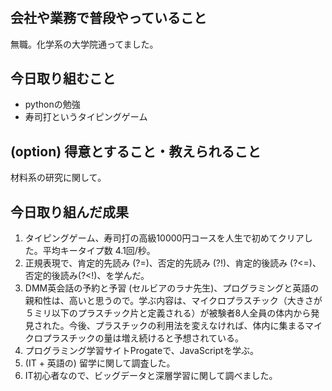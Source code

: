 # <kazurundp>

## 会社や業務で普段やっていること

無職。化学系の大学院通ってました。

## 今日取り組むこと

- pythonの勉強
- 寿司打というタイピングゲーム

## (option) 得意とすること・教えられること

材料系の研究に関して。

## 今日取り組んだ成果
1. タイピングゲーム、寿司打の高級10000円コースを人生で初めてクリアした。平均キータイプ数 4.1回/秒。
2. 正規表現で、肯定的先読み (?=)、否定的先読み (?!)、肯定的後読み (?<=)、否定的後読み(?<!)、を学んだ。
3. DMM英会話の予約と予習 (セルビアのラナ先生)、プログラミングと英語の親和性は、高いと思うので。学ぶ内容は、マイクロプラスチック（大きさが５ミリ以下のプラスチック片と定義される）が被験者8人全員の体内から発見された。今後、プラスチックの利用法を変えなければ、体内に集まるマイクロプラスチックの量は増え続けると予想されている。
4. プログラミング学習サイトProgateで、JavaScriptを学ぶ。
5. (IT + 英語の) 留学に関して調査した。
6. IT初心者なので、ビッグデータと深層学習に関して調べました。
